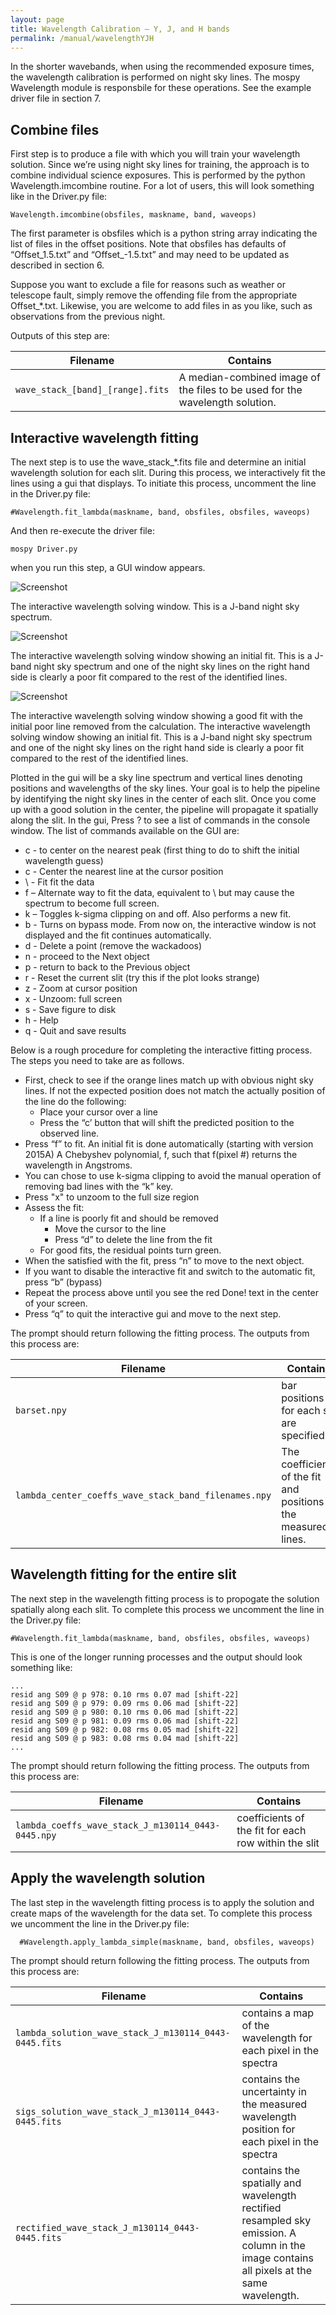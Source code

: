 ```yaml
---
layout: page
title: Wavelength Calibration – Y, J, and H bands
permalink: /manual/wavelengthYJH
---
```


In the shorter wavebands, when using the recommended exposure times, the wavelength calibration is performed on night sky lines. The mospy Wavelength module is responsbile for these operations. See the example driver file in section 7.

## Combine files

First step is to produce a file with which you will train your wavelength solution. Since we’re using night sky lines for training, the approach is to combine individual science exposures. This is performed by the python Wavelength.imcombine routine. For a lot of users, this will look something like in the Driver.py file:

    Wavelength.imcombine(obsfiles, maskname, band, waveops)

The first parameter is obsfiles which is a python string array indicating the list of files in the offset positions. Note that obsfiles has defaults of “Offset_1.5.txt” and “Offset_-1.5.txt” and may need to be updated as described in section 6. 

Suppose you want to exclude a file for reasons such as weather or telescope fault, simply remove the offending file from the appropriate Offset_*.txt. Likewise, you are welcome to add files in as you like, such as observations from the previous night.

Outputs of this step are:

| Filename                         | Contains                                                                    |
|----------------------------------|-----------------------------------------------------------------------------|
| `wave_stack_[band]_[range].fits` | A median-combined image of the files to be used for the wavelength solution.|

## Interactive wavelength fitting

The next step is to use the wave_stack_*.fits file and determine an initial wavelength solution for each slit. During this process, we interactively fit the lines using a gui that displays. To initiate this process, uncomment the line in the Driver.py file:

    #Wavelength.fit_lambda(maskname, band, obsfiles, obsfiles, waveops)

And then re-execute the driver file: 

    mospy Driver.py 

when you run this step, a GUI window appears.

![Screenshot](image3.png "The interactive wavelength solving window. This is a J-band night sky spectrum.")

The interactive wavelength solving window. This is a J-band night sky spectrum.

![Screenshot](image4.png "The interactive wavelength solving window showing an initial fit. This is a J-band night sky spectrum and one of the night sky lines on the right hand side is clearly a poor fit compared to the rest of the identified lines.")

The interactive wavelength solving window showing an initial fit. This is a J-band night sky spectrum and one of the night sky lines on the right hand side is clearly a poor fit compared to the rest of the identified lines.

![Screenshot](image5.png "The interactive wavelength solving window showing a good fit with the initial poor line removed from the calculation. ")

The interactive wavelength solving window showing a good fit with the initial poor line removed from the calculation. 
The interactive wavelength solving window showing an initial fit. This is a J-band night sky spectrum and one of the night sky lines on the right hand side is clearly a poor fit compared to the rest of the identified lines.

Plotted in the gui will be a sky line spectrum and vertical lines denoting positions and wavelengths of the sky lines. Your goal is to help the pipeline by identifying the night sky lines in the center of each slit. Once you come up with a good solution in the center, the pipeline will propagate it spatially along the slit. In the gui, Press ? to see a list of commands in the console window. The list of commands available on the GUI are:

* c - to center on the nearest peak (first thing to do to shift the initial wavelength guess) 
* c - Center the nearest line at the cursor position 
* \ - Fit fit the data
* f – Alternate way to fit the data, equivalent to \ but may cause the spectrum to become full screen.
* k – Toggles k-sigma clipping on and off. Also performs a new fit.
* b -  Turns on bypass mode. From now on, the interactive window is not displayed and the fit continues automatically.
* d - Delete a point (remove the wackadoos) 
* n - proceed to the Next object 
* p - return to back to the Previous object 
* r - Reset the current slit (try this if the plot looks strange) 
* z - Zoom at cursor position 
* x - Unzoom: full screen 
* s - Save figure to disk 
* h - Help 
* q - Quit and save results 

Below is a rough procedure for completing the interactive fitting process. The steps you need to take are as follows. 

* First, check to see if the orange lines match up with obvious night sky lines. If not the expected position does not match the actually position of the line do the following:
    * Place your cursor over a line
    * Press the “c’ button that will shift the predicted position to the observed line. 
* Press “f” to fit. An initial fit is done automatically (starting with version 2015A) A Chebyshev polynomial, f, such that f(pixel #) returns the wavelength in Angstroms.
* You can chose to use k-sigma clipping to avoid the manual operation of removing bad lines with the “k” key. 
* Press "x" to unzoom to the full size region
* Assess the fit:
    * If a line is poorly fit and should be removed
        * Move the cursor to the line
        * Press “d” to delete the line from the fit
    * For good fits, the residual points turn green.
* When the satisfied with the fit, press “n” to move to the next object.
* If you want to disable the interactive fit and switch to the automatic fit, press “b” (bypass)
* Repeat the process above until you see the red Done! text in the center of your screen. 
* Press “q” to quit the interactive gui and move to the next step.

The prompt should return following the fitting process. The outputs from this process are:

| Filename              | Contains                                                                                       |
|-----------------------|------------------------------------------------------------------------------------------------|
| `barset.npy`          | bar positions for each slit are specified                                                      |
| `lambda_center_coeffs_wave_stack_band_filenames.npy` | The coefficients of the fit and positions of the measured lines.|

## Wavelength fitting for the entire slit

The next step in the wavelength fitting process is to propogate the solution spatially along each slit. To complete this process we uncomment the line in the Driver.py file:  

    #Wavelength.fit_lambda(maskname, band, obsfiles, obsfiles, waveops)

This is one of the longer running processes and the output should look something like:

    ...
    resid ang S09 @ p 978: 0.10 rms 0.07 mad [shift-22]
    resid ang S09 @ p 979: 0.09 rms 0.06 mad [shift-22]
    resid ang S09 @ p 980: 0.10 rms 0.06 mad [shift-22]
    resid ang S09 @ p 981: 0.09 rms 0.06 mad [shift-22]
    resid ang S09 @ p 982: 0.08 rms 0.05 mad [shift-22]
    resid ang S09 @ p 983: 0.08 rms 0.04 mad [shift-22]
    ...

The prompt should return following the fitting process. The outputs from this process are:

| Filename              | Contains                                                                           |
|-----------------------|------------------------------------------------------------------------------------|
| `lambda_coeffs_wave_stack_J_m130114_0443-0445.npy` | coefficients of the fit for each row within the slit  |

## Apply the wavelength solution

The last step in the wavelength fitting process is to apply the solution and create maps of the wavelength for the data set. To complete this process we uncomment the line in the Driver.py file:  

      #Wavelength.apply_lambda_simple(maskname, band, obsfiles, waveops)

The prompt should return following the fitting process. The outputs from this process are:

| Filename              | Contains                                                                           |
|-----------------------|------------------------------------------------------------------------------------|
| `lambda_solution_wave_stack_J_m130114_0443-0445.fits` | contains a map of the wavelength for each pixel in the spectra  |
| `sigs_solution_wave_stack_J_m130114_0443-0445.fits`   | contains the uncertainty in the measured wavelength position for each pixel in the spectra |
| `rectified_wave_stack_J_m130114_0443-0445.fits`       | contains the spatially and wavelength rectified resampled sky emission. A column in the image contains all pixels at the same wavelength.|





